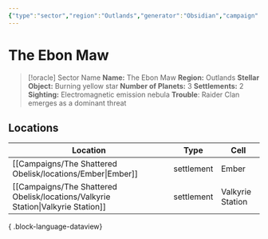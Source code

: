 ```yaml
---
{"type":"sector","region":"Outlands","generator":"Obsidian","campaign":"The Shattered Obelisk","dg-publish":true,"dg-path":"Locations/the-ebon-maw.md","permalink":"/locations/the-ebon-maw/","dgPassFrontmatter":true,"noteIcon":""}
---
```


# The Ebon Maw


<div class="transclusion internal-embed is-loaded"><div class="markdown-embed">



> [!oracle] Sector Name
>  **Name:** The Ebon Maw
> **Region:** Outlands
> **Stellar Object:** Burning yellow star
> **Number of Planets:** 3
> **Settlements:** 2
> **Sighting:** Electromagnetic emission nebula 
> **Trouble**: Raider Clan emerges as a dominant threat


</div></div>






## Locations

| Location                                                                            | Type       | Cell             |
| ----------------------------------------------------------------------------------- | ---------- | ---------------- |
| [[Campaigns/The Shattered Obelisk/locations/Ember\|Ember]]                       | settlement | Ember            |
| [[Campaigns/The Shattered Obelisk/locations/Valkyrie Station\|Valkyrie Station]] | settlement | Valkyrie Station |

{ .block-language-dataview}